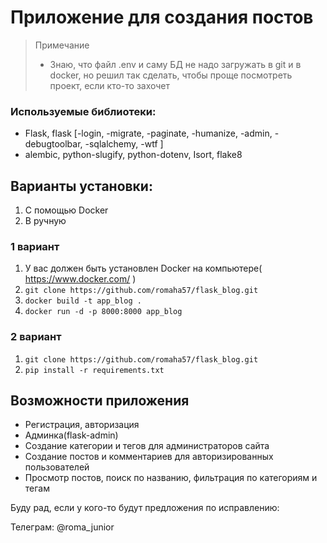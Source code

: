 # Приложение для создания постов

> Примечание
> - Знаю, что файл .env и саму БД не надо загружать в git и в docker, но решил так сделать, чтобы проще посмотреть проект, если кто-то захочет

### Используемые библиотеки:

- Flask, flask [-login, -migrate, -paginate, -humanize, -admin, -debugtoolbar, -sqlalchemy, -wtf ]
- alembic, python-slugify, python-dotenv, Isort, flake8
## Варианты установки:

1. С помощью Docker
2. В ручную

### 1 вариант

1. У вас должен быть установлен Docker на компьютере( https://www.docker.com/ )
2. `git clone https://github.com/romaha57/flask_blog.git`
3. `docker build -t app_blog .`
4. `docker run -d -p 8000:8000 app_blog`


### 2 вариант

1. `git clone https://github.com/romaha57/flask_blog.git`
2. `pip install -r requirements.txt`


## Возможности приложения

- Регистрация, авторизация
- Админка(flask-admin)
- Создание категории и тегов для администраторов сайта
- Создание постов и комментариев для авторизированных пользователей
- Просмотр постов, поиск по названию, фильтрация по категориям и тегам


Буду рад, если у кого-то будут предложения по исправлению: 

Телеграм: @roma_junior